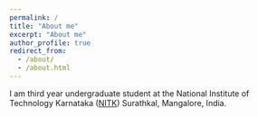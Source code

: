 ```yaml
---
permalink: /
title: "About me"
excerpt: "About me"
author_profile: true
redirect_from: 
  - /about/
  - /about.html
---
```


I am third year undergraduate student at the National Institute of Technology Karnataka ([NITK](https://www.nitk.ac.in/)) Surathkal, Mangalore, India. 